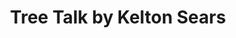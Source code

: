 ---
title: 'Tree Talk by Kelton Sears'
url: https://tree-talk.net/
image: 1667725378000.png
tags: ["code","web","storytelling"]
description: 'multimedia scrolling scrollytelling story on trees'
---